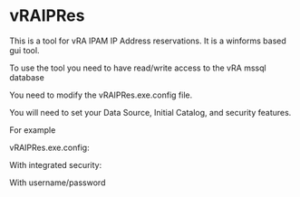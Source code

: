 # vRAIPRes
 This is a tool for vRA IPAM IP Address reservations. It is a winforms based gui tool.
 
 To use the tool you need to have read/write access to the vRA mssql database
 
 You need to modify the vRAIPRes.exe.config file. 
 
 You will need to set your Data Source, Initial Catalog, and security features.
 
 For example
 
 vRAIPRes.exe.config:
 
 With integrated security:
 
 <?xml version="1.0" encoding="utf-8" ?>
<configuration>
    <configSections>
    </configSections>
    <connectionStrings>
        <add name="vRAIPRes.Properties.Settings.vra_prodConnectionString"
            connectionString="Data Source=<SQL Instance>;Initial Catalog=<VRA__DB>;Integrated Security=True;TrustServerCertificate=True"
            providerName="System.Data.SqlClient" />
    </connectionStrings>
    <startup> 
        <supportedRuntime version="v4.0" sku=".NETFramework,Version=v4.5" />
    </startup>
</configuration>
 
 With username/password

 <?xml version="1.0" encoding="utf-8" ?>
<configuration>
    <configSections>
    </configSections>
    <connectionStrings>
        <add name="vRAIPRes.Properties.Settings.vra_prodConnectionString"
            connectionString="Data Source=<SQL Instance>;Initial Catalog=<VRA__DB>;User Id=myUsername;
Password=myPassword;TrustServerCertificate=True"
            providerName="System.Data.SqlClient" />
    </connectionStrings>
    <startup> 
        <supportedRuntime version="v4.0" sku=".NETFramework,Version=v4.5" />
    </startup>
</configuration>
